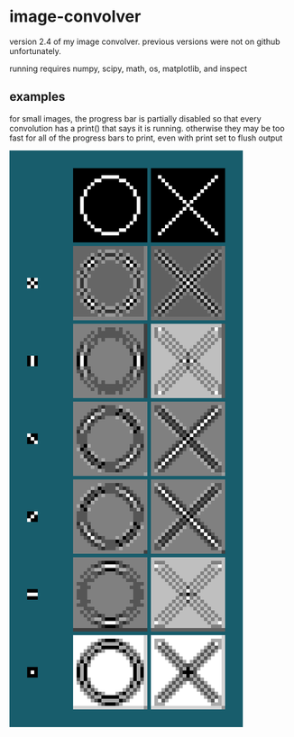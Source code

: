 # image-convolver
version 2.4 of my image convolver. previous versions were not on github unfortunately.

running requires numpy, scipy, math, os, matplotlib, and inspect

## examples
for small images, the progress bar is partially disabled so that every convolution has a print() that says it is running. otherwise they may be too fast for all of the progress bars to print, even with print set to flush output

![](o_x_demostration.png)